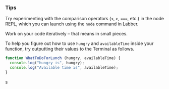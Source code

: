 ### Tips

Try experimenting with the comparison operators (`<`, `>`, `===`, etc.) in the node REPL, which you can launch using the `node` command in Labber.

Work on your code iteratively – that means in small pieces. 

To help you figure out how to use `hungry` and `availableTime` inside your function, try outputting their values to the Terminal as follows.
``` javascript
function WhatToDoForLunch (hungry, availableTime) {
  console.log("hungry is", hungry);
  console.log("Available time is", availableTime);
}
```
s